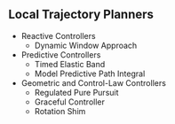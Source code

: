 ## Local Trajectory Planners

- Reactive Controllers
  - Dynamic Window Approach
- Predictive Controllers
  - Timed Elastic Band
  - Model Predictive Path Integral
- Geometric and Control-Law Controllers
  - Regulated Pure Pursuit
  - Graceful Controller
  - Rotation Shim